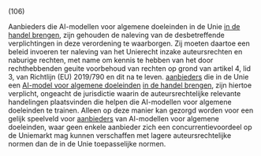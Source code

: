 (106)

Aanbieders die AI-modellen voor algemene doeleinden in de Unie [in de handel brengen](a3.md#^handel), zijn gehouden de naleving van de desbetreffende verplichtingen in deze verordening te waarborgen. Zij moeten daartoe een beleid invoeren ter naleving van het Unierecht inzake auteursrechten en naburige rechten, met name om kennis te hebben van het door rechthebbenden geuite voorbehoud van rechten op grond van artikel 4, lid 3, van Richtlijn (EU) 2019/790 en dit na te leven. [aanbieders](a3.md#^aanbieder) die in de Unie een [AI-model voor algemene doeleinden](a3.md#^gpai) [in de handel brengen](a3.md#^handel), zijn hiertoe verplicht, ongeacht de jurisdictie waarin de auteursrechtelijke relevante handelingen plaatsvinden die helpen die AI-modellen voor algemene doeleinden te trainen. Alleen op deze manier kan gezorgd worden voor een gelijk speelveld voor [aanbieders](a3.md#^aanbieder) van AI-modellen voor algemene doeleinden, waar geen enkele aanbieder zich een concurrentievoordeel op de Uniemarkt mag kunnen verschaffen met lagere auteursrechtelijke normen dan de in de Unie toepasselijke normen.